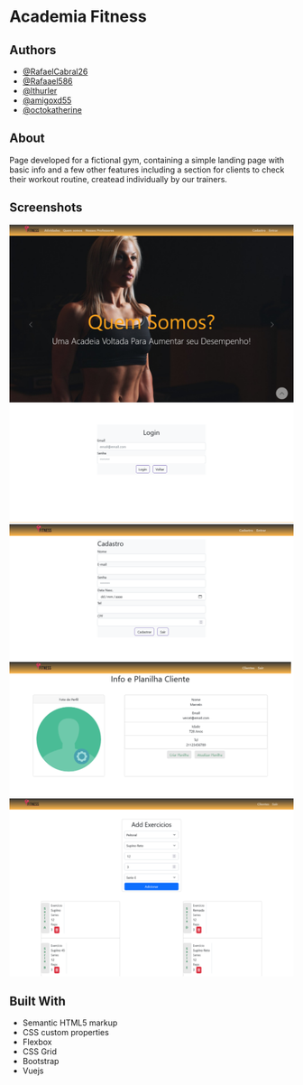 # Academia Fitness

## Authors

- [@RafaelCabral26](https://github.com/RafaelCabral26)
- [@Rafaael586](https://github.com/Rafaael586)
- [@lthurler](https://github.com/lthurler)
- [@amigoxd55](https://github.com/amigoxd55)
- [@octokatherine](https://github.com/heiderick13)

## About

Page developed for a fictional gym, containing a simple landing page with basic info and a few other features including a section for clients to check their workout routine, createad individually by our trainers.

## Screenshots

![Site Screenshot](./images/screenshot.png)
![Site Screenshot](./images/screenshot1.png)
![Site Screenshot](./images/screenshot2.png)
![Site Screenshot](./images/screenshot3.png)
![Site Screenshot](./images/screenshot4.png)

## Built With

- Semantic HTML5 markup
- CSS custom properties
- Flexbox
- CSS Grid
- Bootstrap
- Vuejs
